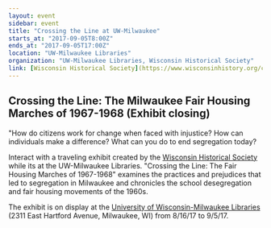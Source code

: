 ```yaml
---
layout: event
sidebar: event
title: "Crossing the Line at UW-Milwaukee"
starts_at: "2017-09-05T8:00Z"
ends_at: "2017-09-05T17:00Z"
location: "UW-Milwaukee Libraries"
organization: "UW-Milwaukee Libraries, Wisconsin Historical Society"
link: [Wisconsin Historical Society](https://www.wisconsinhistory.org/calendar/series/43/crossing-the-line)
---
```


## Crossing the Line: The Milwaukee Fair Housing Marches of 1967-1968 (Exhibit closing)

"How do citizens work for change when faced with injustice? How can individuals make a difference? What can you do to end segregation today?

Interact with a traveling exhibit created by the [Wisconsin Historical Society](https://www.wisconsinhistory.org/calendar/series/43/crossing-the-line) while its at the UW-Milwaukee Libraries. "Crossing the Line: The Fair Housing Marches of 1967-1968" examines the practices and prejudices that led to segregation in Milwaukee and chronicles the school desegregation and fair housing movements of the 1960s.       

The exhibit is on display at the [University of Wisconsin-Milwaukee Libraries](http://uwm.edu/libraries/) (2311 East Hartford Avenue, Milwaukee, WI) from 8/16/17 to 9/5/17.
